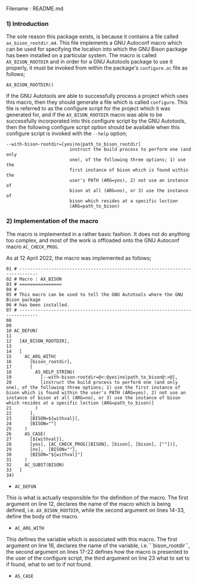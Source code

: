 Filename : README.md


### 1) Introduction

The sole reason this package exists, is because it contains a file called ```ax_bison_rootdir.m4```.
This file implements a GNU Autoconf macro which can be used for specifying the location into which
the GNU Bison package has been installed on a particular system. The macro is called
```AX_BISON_ROOTDIR``` and in order for a GNU Autotools package to use it properly, it must be
invoked from within the package's ```configure.ac``` file as follows;

```
AX_BISON_ROOTDIR()
```

If the GNU Autotools are able to successfully process a project which uses this macro, then they
should generate a file which is called ```configure```. This file is referred to as the
configure script for the project which it was generated for, and if the ```AX_BISON_ROOTDIR``` macro
was able to be successfully incorporated into this configure script by the GNU Autotools, then the
following configure script option should be available when this configure script is invoked with
the ```--help``` option;

```
--with-bison-rootdir=[yes|no|path_to_bison_rootdir]
                        instruct the build process to perform one (and only
                        one), of the following three options; 1) use the
                        first instance of bison which is found within the
                        user's PATH (ARG=yes), 2) not use an instance of
                        bison at all (ARG=no), or 3) use the instance of
                        bison which resides at a specific loction
                        (ARG=path_to_bison)
```


### 2) Implementation of the macro

The macro is implemented in a rather basic fashion. It does not do anything too complex, and most of
the work is offloaded onto the GNU Autoconf macro ```AC_CHECK_PROG```.

As at 12 April 2022, the macro was implemented as follows;

```
01 # -----------------------------------------------------------------------------
02 # Macro : AX_BISON
03 # ================
04 #
05 # This macro can be used to tell the GNU Autotools where the GNU Bison package
06 # has been installed.
07 # -----------------------------------------------------------------------------
08
09
10 AC_DEFUN(
11 
12   [AX_BISON_ROOTDIR],
13
14   [
15     AC_ARG_WITH(
16       [bison_rootdir],
17       [
18         AS_HELP_STRING(
19           [--with-bison-rootdir=@<:@yes|no|path_to_bison@:>@],
20           [instruct the build process to perform one (and only one), of the following three options; 1) use the first instance of bison which is found within the user's PATH (ARG=yes), 2) not use an instance of bison at all (ARG=no), or 3) use the instance of bison which resides at a specific loction (ARG=path_to_bison)]
21         )
22       ],
23       [BISON=${withval}],
24       [BISON=""]
25     )
26     AS_CASE(
27       [${withval}],
28       [yes], [AC_CHECK_PROG([BISON], [bison], [bison], [""])],
29       [no],  [BISON=""],
30       [BISON="${withval}"]
31     )
32     AC_SUBST(BISON)
33   ]
34)
```

- ```AC_DEFUN```

This is what is actually responsible for the definition of the macro. The first argument on line 12,
declares the name of the macro which is being defined, i.e. ```AX_BISON_ROOTDIR```, while the second
argument on lines 14-33, define the body of the macro.


- ```AC_ARG_WITH```

This defines the variable which is associated with this macro. The first argument on line 16,
declares the name of the variable, i.e.```bison_rootdir``, the second argument on lines 17-22
defines how the macro is presented to the user of the configure script, the third argument on line
23 what to set to if found, what to set to if not found.


- ```AS_CASE```



















